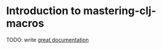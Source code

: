 # Introduction to mastering-clj-macros

TODO: write [great documentation](http://jacobian.org/writing/what-to-write/)
